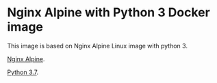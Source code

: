 Nginx Alpine with Python 3 Docker image
=======================
This image is based on Nginx Alpine Linux image with python 3.

[Nginx Alpine](https://hub.docker.com/_/nginx).

[Python 3.7](https://www.python.org/).
